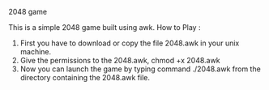 2048 game

This is a simple 2048 game built using awk.
How to Play : 
1. First you have to download or copy the file 2048.awk in your unix machine.
2. Give the permissions to the 2048.awk,
   chmod +x 2048.awk
3. Now you can launch the game by typing command ./2048.awk from the directory containing the 2048.awk file.
